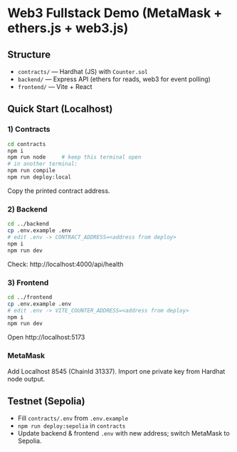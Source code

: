 # Web3 Fullstack Demo (MetaMask + ethers.js + web3.js)

## Structure
- `contracts/` — Hardhat (JS) with `Counter.sol`
- `backend/` — Express API (ethers for reads, web3 for event polling)
- `frontend/` — Vite + React

## Quick Start (Localhost)

### 1) Contracts
```bash
cd contracts
npm i
npm run node     # keep this terminal open
# in another terminal:
npm run compile
npm run deploy:local
```
Copy the printed contract address.

### 2) Backend
```bash
cd ../backend
cp .env.example .env
# edit .env -> CONTRACT_ADDRESS=<address from deploy>
npm i
npm run dev
```
Check: http://localhost:4000/api/health

### 3) Frontend
```bash
cd ../frontend
cp .env.example .env
# edit .env -> VITE_COUNTER_ADDRESS=<address from deploy>
npm i
npm run dev
```
Open http://localhost:5173

### MetaMask
Add Localhost 8545 (ChainId 31337). Import one private key from Hardhat node output.

## Testnet (Sepolia)
- Fill `contracts/.env` from `.env.example`
- `npm run deploy:sepolia` in `contracts`
- Update backend & frontend `.env` with new address; switch MetaMask to Sepolia.
